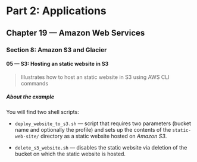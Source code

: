 # Part 2: Applications
## Chapter 19 &mdash; Amazon Web Services
### Section 8: Amazon S3 and Glacier
#### 05 &mdash; S3: Hosting an static website in S3
> Illustrates how to host an static website in S3 using AWS CLI commands

##### About the example

You will find two shell scripts:
+ `deploy_website_to_s3.sh` &mdash; script that requires two parameters (bucket name and optionally the profile) and sets up the contents of the `static-web-site/` directory as a static website hosted on *Amazon S3*.

+ `delete_s3_website.sh` &mdash; disables the static website via deletion of the bucket on which the static website is hosted.